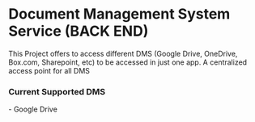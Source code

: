 <h1>Document Management System Service (BACK END)</h1>
This Project offers to access different DMS (Google Drive, OneDrive, Box.com, Sharepoint, etc) 
to be accessed in just one app. A centralized access point for all DMS

<h3> Current Supported DMS </h3>
- Google Drive


